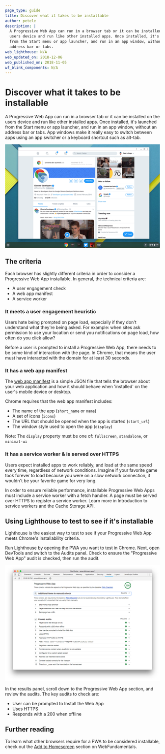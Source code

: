 ```yaml
---
page_type: guide
title: Discover what it takes to be installable
author: petele
description: |
  A Progressive Web App can run in a browser tab or it can be installed on the
  users device and run like other installed apps. Once installed, it's launched
  from the Start menu or app launcher, and run in an app window, without an
  address bar or tabs.
web_lighthouse: N/A
web_updated_on: 2018-12-06
web_published_on: 2018-11-05
wf_blink_components: N/A
---
```


# Discover what it takes to be installable

A Progressive Web App can run in a browser tab or it can be installed on the users device and run like other installed apps. Once installed, it's launched from the Start menu or app launcher, and run in an app window, without an address bar or tabs. App windows make it really easy to switch between apps using an app switcher or a keyboard shortcut such as alt-tab.

![image](./hero.png)

## The criteria

Each browser has slightly different criteria in order to consider a Progressive Web App installable. In general, the technical criteria are:

+  A user engagement check
+  A web app manifest
+  A service worker

### It meets a user engagement heuristic

Users hate being prompted on page load, especially if they don't understand what they're being asked. For example: when sites ask permission to use your location or send you notifications on page load, how often do you click allow? 

Before a user is prompted to install a Progressive Web App, there needs to be some kind of interaction with the page. In Chrome, that means the user must have interacted with the domain for at least 30 seconds.

### It has a web app manifest

The [web app manifest](https://developer.mozilla.org/en-US/docs/Web/Manifest) is a simple JSON file that tells the browser about your web application and how it should behave when 'installed' on the user's mobile device or desktop. 

Chrome requires that the web app manifest includes:

+  The name of the app (`short_name` or `name`)
+  A set of icons (`icons`)
+  The URL that should be opened when the app is started (`start_url`)
+  The window style used to open the app (`display`)

Note: The `display` property must be one of: `fullscreen`, `standalone`, or `minimal-ui`

### It has a service worker & is served over HTTPS

Users expect installed apps to work reliably, and load at the same speed every time, regardless of network conditions. Imagine if your favorite game took forever to load because you were on a slow network connection, it wouldn't be your favorite game for very long. 

In order to ensure reliable performance, installable Progressive Web Apps must include a service worker with a fetch handler. A page must be served over HTTPS to register a service worker. Learn more in Introduction to service workers and the Cache Storage API. 

## Using Lighthouse to test to see if it's installable

Lighthouse is the easiest way to test to see if your Progressive Web App meets Chrome's installability criteria.

Run Lighthouse by opening the PWA you want to test in Chrome. Next, open DevTools and switch to the Audits panel. Check to ensure the "Progressive Web App" audit is checked, then run the audit.

![image](./lighthouse.png)

In the results panel, scroll down to the Progressive Web App section, and review the audits. The key audits to check are:

+  User can be prompted to Install the Web App
+  Uses HTTPS
+  Responds with a 200 when offline

## Further reading

To learn what other browsers require for a PWA to be considered installable, check out the [Add to Homescreen](https://developers.google.com/web/fundamentals/app-install-banners/) section on WebFundamentals.
